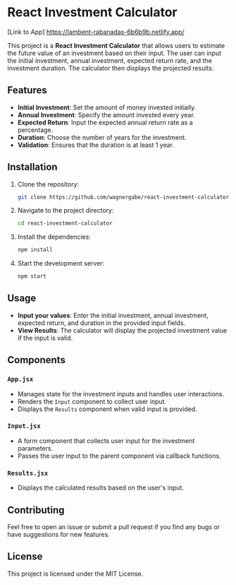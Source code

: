 # React Investment Calculator
[Link to App] https://lambent-rabanadas-6b6b9b.netlify.app/


This project is a **React Investment Calculator** that allows users to estimate the future value of an investment based on their input. The user can input the initial investment, annual investment, expected return rate, and the investment duration. The calculator then displays the projected results.

## Features

- **Initial Investment**: Set the amount of money invested initially.
- **Annual Investment**: Specify the amount invested every year.
- **Expected Return**: Input the expected annual return rate as a percentage.
- **Duration**: Choose the number of years for the investment.
- **Validation**: Ensures that the duration is at least 1 year.

## Installation

1. Clone the repository:

    ```bash
    git clone https://github.com/wagnergabe/react-investment-calculator.git
    ```

2. Navigate to the project directory:

    ```bash
    cd react-investment-calculator
    ```

3. Install the dependencies:

    ```bash
    npm install
    ```

4. Start the development server:

    ```bash
    npm start
    ```

## Usage

- **Input your values**: Enter the initial investment, annual investment, expected return, and duration in the provided input fields.
- **View Results**: The calculator will display the projected investment value if the input is valid.

## Components

### `App.jsx`

- Manages state for the investment inputs and handles user interactions.
- Renders the `Input` component to collect user input.
- Displays the `Results` component when valid input is provided.

### `Input.jsx`

- A form component that collects user input for the investment parameters.
- Passes the user input to the parent component via callback functions.

### `Results.jsx`

- Displays the calculated results based on the user's input.

## Contributing

Feel free to open an issue or submit a pull request if you find any bugs or have suggestions for new features.

## License

This project is licensed under the MIT License.
